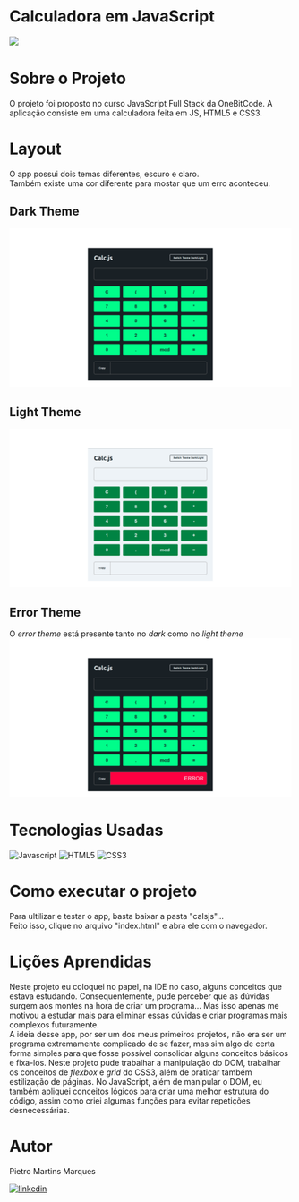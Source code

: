 # Calculadora em JavaScript
[![](https://img.shields.io/badge/LICENSE-mit?logo=MIT&label=MIT&color=64C4B6)](https://github.com/Pietro-Martins-Marques/Calculator-JS/blob/main/LICENSE)

# Sobre o Projeto
O projeto foi proposto no curso JavaScript Full Stack da OneBitCode.
A aplicação consiste em uma calculadora feita em JS, HTML5 e CSS3.

# Layout
O app possui dois temas diferentes, escuro e claro.  
Também existe uma cor diferente para mostar que um erro aconteceu. 

## Dark Theme
![Imagem do tema escuro](https://github.com/Pietro-Martins-Marques/Calculator-JS/blob/main/assets/dark-theme.png)

## Light Theme
![Imagem do tema claro](https://github.com/Pietro-Martins-Marques/Calculator-JS/blob/main/assets/light-theme.png)

## Error Theme
O *error theme* está presente tanto no *dark* como no *light theme*
![](https://github.com/Pietro-Martins-Marques/Calculator-JS/blob/main/assets/error-theme.png)

# Tecnologias Usadas
![Javascript](https://img.shields.io/badge/JAVASCRIPT-js?logo=javascript&labelColor=414141&color=FACB48)
![HTML5](https://img.shields.io/badge/HTML5-html?logo=html5&labelColor=FFF6F6&color=FF7B2F)
![CSS3](https://img.shields.io/badge/CSS3-css3?logo=css3&labelColor=5BA5FF&color=DBE4FF)

# Como executar o projeto
Para ultilizar e testar o app, basta baixar a pasta "calsjs"...
<br>
Feito isso, clique no arquivo "index.html" e abra ele com o navegador.

# Lições Aprendidas 
Neste projeto eu coloquei no papel, na IDE no caso, alguns conceitos que estava estudando. Consequentemente, pude perceber que as dúvidas surgem aos montes na hora de criar um programa...
Mas isso apenas me motivou a estudar mais para eliminar essas dúvidas e criar programas mais complexos futuramente. 
<br>
A ideia desse app, por ser um dos meus primeiros projetos, não era ser um programa extremamente complicado de se fazer, mas sim algo de certa forma simples para que fosse possível consolidar alguns conceitos básicos e fixa-los. Neste projeto pude trabalhar a manipulação do DOM, trabalhar os conceitos de *flexbox* e *grid* do CSS3, além de praticar também estilização de páginas. No JavaScript, além de manipular o DOM, eu também apliquei conceitos lógicos para criar uma melhor estrutura do código, assim como criei algumas funções para evitar repetições desnecessárias.

# Autor
Pietro Martins Marques

[![linkedin](https://img.shields.io/badge/LINKEDIN-linkedin?logo=linkedin&logoColor=2EA0FC&labelColor=fff&color=2EA0FC)](https://www.linkedin.com/in/pietro-martins/)


